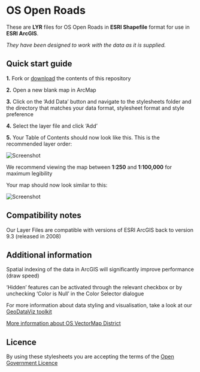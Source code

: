 # OS Open Roads

These are **LYR** files for OS Open Roads in **ESRI Shapefile** format for use in **ESRI ArcGIS**.

*They have been designed to work with the data as it is supplied.*

## Quick start guide

**1.**  Fork or [download](https://github.com/OrdnanceSurvey/OS-Open-Roads-stylesheets/archive/master.zip) the contents of this repository

**2.**  Open a new blank map in ArcMap

**3.**  Click on the ‘Add Data’ button and navigate to the stylesheets folder and the directory that matches your data format, stylesheet format and style preference

**4.**  Select the layer file and click ‘Add’

**5.**  Your Table of Contents should now look like this. This is the recommended layer order: 

  ![Screenshot](https://github.com/OrdnanceSurvey/OS-Open-Roads-stylesheets/raw/master/ESRI%20Shapefile%20stylesheets/ESRI%20stylesheets%20(LYR)/images/OS_Open_Roads_layer_order.png "Recommended layer order for OS Open Roads")

We recommend viewing the map between **1:250** and **1:100,000** for maximum legibility

Your map should now look similar to this: 

  ![Screenshot](https://github.com/OrdnanceSurvey/OS-Open-Roads-stylesheets/raw/master/ESRI%20Shapefile%20stylesheets/ESRI%20stylesheets%20(LYR)/images/OS_Open_Roads_screenshot.png "Screenshot of OS Open Roads")

## Compatibility notes

Our Layer Files are compatible with versions of ESRI ArcGIS back to version 9.3 (released in 2008)

## Additional information

Spatial indexing of the data in ArcGIS will significantly improve performance (draw speed)

‘Hidden’ features can be activated through the relevant checkbox or by unchecking ‘Color is Null’ in the Color Selector dialogue

For more information about data styling and visualisation, take a look at our [GeoDataViz toolkit](https://github.com/OrdnanceSurvey/GeoDataViz-Toolkit)

[More information about OS VectorMap District](http://www.ordnancesurvey.co.uk/business-and-government/products/os-open-roads.html)


## Licence

By using these stylesheets you are accepting the terms of the [Open Government Licence](http://www.nationalarchives.gov.uk/doc/open-government-licence/)
